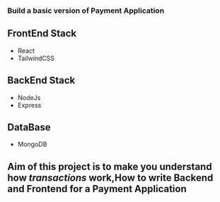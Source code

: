 
### Build a basic version of Payment Application
## FrontEnd Stack
- React
- TailwindCSS
## BackEnd Stack
- NodeJs
- Express
## DataBase
- MongoDB

## Aim of this project is to make you understand how *transactions* work,How to write Backend and Frontend for a Payment Application
